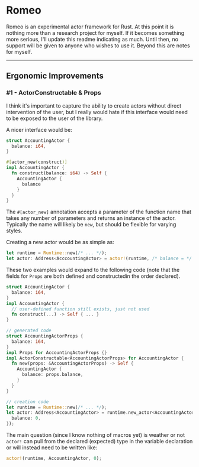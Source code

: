 # Romeo

Romeo is an experimental actor framework for Rust. At this point
it is nothing more than a research project for myself. If it
becomes something more serious, I'll update this readme indicating
as much. Until then, no support will be given to anyone who wishes to
use it. Beyond this are notes for myself.

<hr />

## Ergonomic Improvements

### #1 - ActorConstructable & Props
I think it's important to capture the ability to create actors
without direct intervention of the user, but I really would hate
if this interface would need to be exposed to the user of the library.

A nicer interface would be:

```rust
struct AccountingActor {
  balance: i64,
}

#[actor_new(construct)]
impl AccountingActor {
  fn construct(balance: i64) -> Self {
    AccountingActor {
      balance
    }
  }
}
```

The `#[actor_new]` annotation accepts a parameter of the function name that
takes any number of parameters and returns an instance of the actor. Typically
the name will likely be `new`, but should be flexible for varying styles.

Creating a new actor would be as simple as:

```rust
let runtime = Runtime::new(/* ... */);
let actor: Address<AcccountingActor> = actor!(runtime, /* balance = */ 0);
```

These two examples would expand to the following code (note that the
fields for `Props` are both defined and constructedin the order declared).

```rust
struct AccountingActor {
  balance: i64,
}
impl AccountingActor {
  // user-defined function still exists, just not used
  fn construct(...) -> Self { ... }
}

// generated code
struct AccountingActorProps {
  balance: i64,
}
impl Props for AccountingActorProps {}
impl ActorConstructable<AccountingActorProps> for AccountingActor {
  fn new(props: &AccountingActorProps) -> Self {
    AccountingActor {
      balance: props.balance,
    }
  }
}

// creation code
let runtime = Runtime::new(/* ... */);
let actor: Address<AccountingActor> = runtime.new_actor<AccountingActor>(AccountingActorProps {
  balance: 0,
});
```

The main question (since I know nothing of macros yet) is weather or not `actor!`
can pull from the declared (expected) type in the variable declaration or will
instead need to be written like:

```rust
actor!(runtime, AccountingActor, 0);
```
